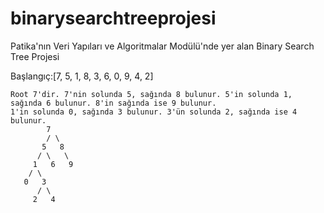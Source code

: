 # binarysearchtreeprojesi
Patika'nın Veri Yapıları ve Algoritmalar Modülü'nde yer alan Binary Search Tree Projesi

Başlangıç:[7, 5, 1, 8, 3, 6, 0, 9, 4, 2]

```
Root 7'dir. 7'nin solunda 5, sağında 8 bulunur. 5'in solunda 1, sağında 6 bulunur. 8'in sağında ise 9 bulunur.
1'in solunda 0, sağında 3 bulunur. 3'ün solunda 2, sağında ise 4 bulunur.
        7
        / \
       5   8
      / \   \
     1   6   9
    / \
   0   3
      / \
     2   4
```
